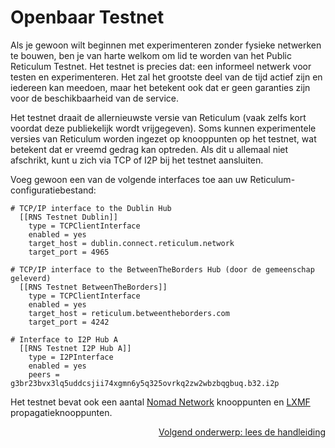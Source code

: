 # Openbaar Testnet
Als je gewoon wilt beginnen met experimenteren zonder fysieke netwerken te bouwen, ben je van harte welkom om lid te worden van het Public Reticulum Testnet. Het testnet is precies dat: een informeel netwerk voor testen en experimenteren. Het zal het grootste deel van de tijd actief zijn en iedereen kan meedoen, maar het betekent ook dat er geen garanties zijn voor de beschikbaarheid van de service.

Het testnet draait de allernieuwste versie van Reticulum (vaak zelfs kort voordat deze publiekelijk wordt vrijgegeven). Soms kunnen experimentele versies van Reticulum worden ingezet op knooppunten op het testnet, wat betekent dat er vreemd gedrag kan optreden. Als dit u allemaal niet afschrikt, kunt u zich via TCP of I2P bij het testnet aansluiten.

Voeg gewoon een van de volgende interfaces toe aan uw Reticulum-configuratiebestand:

```
# TCP/IP interface to the Dublin Hub
  [[RNS Testnet Dublin]]
    type = TCPClientInterface
    enabled = yes
    target_host = dublin.connect.reticulum.network
    target_port = 4965

# TCP/IP interface to the BetweenTheBorders Hub (door de gemeenschap geleverd)
  [[RNS Testnet BetweenTheBorders]]
    type = TCPClientInterface
    enabled = yes
    target_host = reticulum.betweentheborders.com
    target_port = 4242

# Interface to I2P Hub A
  [[RNS Testnet I2P Hub A]]
    type = I2PInterface
    enabled = yes
    peers = g3br23bvx3lq5uddcsjii74xgmn6y5q325ovrkq2zw2wbzbqgbuq.b32.i2p
```

Het testnet bevat ook een aantal [Nomad Network](https://github.com/markqvist/nomadnet) knooppunten en [LXMF](https://github.com/markqvist/lxmf) propagatieknooppunten.

<p align="right"><a href="docs_nl.html">Volgend onderwerp: lees de handleiding</a></p>
